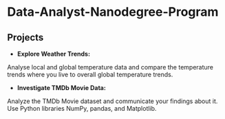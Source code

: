 # Data-Analyst-Nanodegree-Program

## Projects
* **Explore Weather Trends:**

Analyse local and global temperature data and compare the temperature trends where you live to overall global temperature trends.

* **Investigate TMDb Movie Data:**

Analyze the TMDb Movie dataset and communicate your findings about it. Use Python libraries NumPy, pandas, and Matplotlib.
